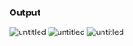 ### Output

![untitled](https://cdn.discordapp.com/attachments/901344920361656355/1118609706378854470/image.png)
![untitled](https://cdn.discordapp.com/attachments/901344920361656355/1118609861790408733/image.png)
![untitled](https://cdn.discordapp.com/attachments/901344920361656355/1118610016748961923/image.png)